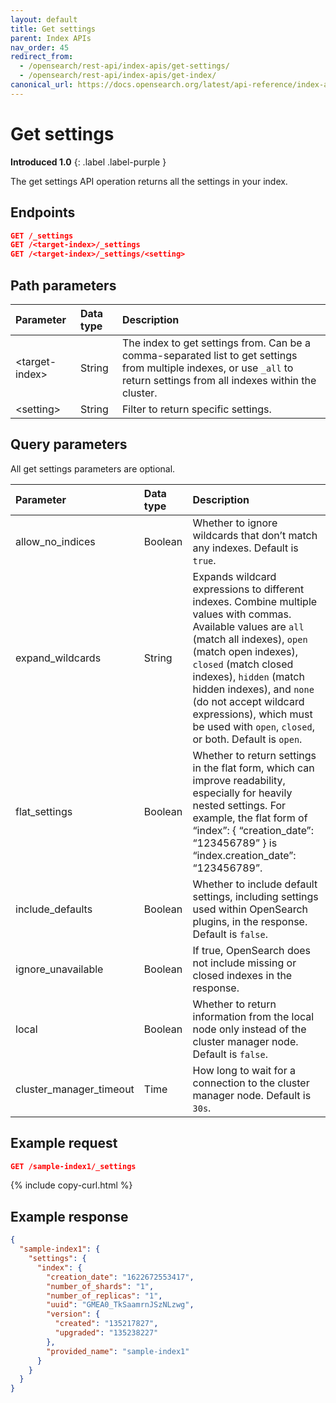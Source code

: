 ```yaml
---
layout: default
title: Get settings
parent: Index APIs
nav_order: 45
redirect_from:
  - /opensearch/rest-api/index-apis/get-settings/
  - /opensearch/rest-api/index-apis/get-index/
canonical_url: https://docs.opensearch.org/latest/api-reference/index-apis/get-settings/
---
```


# Get settings
**Introduced 1.0**
{: .label .label-purple }

The get settings API operation returns all the settings in your index.


## Endpoints

```json
GET /_settings
GET /<target-index>/_settings
GET /<target-index>/_settings/<setting>
```

## Path parameters

Parameter | Data type | Description
:--- | :--- | :---
&lt;target-index&gt; | String | The index to get settings from. Can be a comma-separated list to get settings from multiple indexes, or use `_all` to return settings from all indexes within the cluster.
&lt;setting&gt; | String | Filter to return specific settings.

## Query parameters

All get settings parameters are optional.

Parameter | Data type | Description
:--- | :--- | :---
allow_no_indices | Boolean | Whether to ignore wildcards that don’t match any indexes. Default is `true`.
expand_wildcards | String | Expands wildcard expressions to different indexes. Combine multiple values with commas. Available values are `all` (match all indexes), `open` (match open indexes), `closed` (match closed indexes), `hidden` (match hidden indexes), and `none` (do not accept wildcard expressions), which must be used with `open`, `closed`, or both. Default is `open`.
flat_settings | Boolean | Whether to return settings in the flat form, which can improve readability, especially for heavily nested settings. For example, the flat form of “index”: { “creation_date”: “123456789” } is “index.creation_date”: “123456789”.
include_defaults | Boolean | Whether to include default settings, including settings used within OpenSearch plugins, in the response. Default is `false`.
ignore_unavailable | Boolean | If true, OpenSearch does not include missing or closed indexes in the response.
local | Boolean | Whether to return information from the local node only instead of the cluster manager node. Default is `false`.
cluster_manager_timeout | Time | How long to wait for a connection to the cluster manager node. Default is `30s`.

## Example request

```json
GET /sample-index1/_settings
```
{% include copy-curl.html %}

## Example response

```json
{
  "sample-index1": {
    "settings": {
      "index": {
        "creation_date": "1622672553417",
        "number_of_shards": "1",
        "number_of_replicas": "1",
        "uuid": "GMEA0_TkSaamrnJSzNLzwg",
        "version": {
          "created": "135217827",
          "upgraded": "135238227"
        },
        "provided_name": "sample-index1"
      }
    }
  }
}
```

